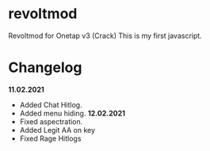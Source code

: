 # revoltmod
Revoltmod for Onetap v3 (Crack)
This is my first javascript.
# Changelog
**11.02.2021** 
  - Added Chat Hitlog.
  - Added menu hiding.
**12.02.2021** 
  - Fixed aspectration.
  - Added Legit AA on key
  - Fixed Rage Hitlogs


